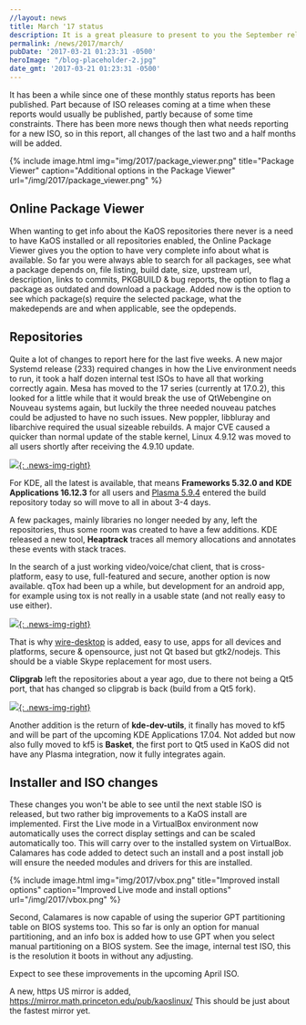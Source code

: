 ```yaml
---
//layout: news
title: March '17 status
description: It is a great pleasure to present to you the September release of a new stable ISO.
permalink: /news/2017/march/
pubDate: '2017-03-21 01:23:31 -0500'
heroImage: "/blog-placeholder-2.jpg"
date_gmt: '2017-03-21 01:23:31 -0500'
---
```

It has been a while since one of these monthly status reports has been published. Part because of ISO releases coming at a time when these reports would usually be published, partly because of some time constraints.
There has been more news though then what needs reporting for a new ISO, so in this report, all changes of the last two and a half months will be added.

{% include image.html
            img="img/2017/package_viewer.png"
            title="Package Viewer"
            caption="Additional options in the Package Viewer"
            url="/img/2017/package_viewer.png" %}
            
## Online Package Viewer
When wanting to get info about the KaOS repositories there never is a need to have KaOS installed or all repositories enabled, the Online Package Viewer gives you the option to have very complete info about what is available.  So far you were always able to search for all packages, see what a package depends on, file listing, build date, size, upstream url, description, links to commits, PKGBUILD & bug reports, the option to flag a package as outdated and download a package.  Added now is the option to see which package(s) require the selected package, what the makedepends are and when applicable, see the opdepends.

## Repositories
Quite a lot of changes to report here for the last five weeks. A new major Systemd release (233) required changes in how the Live environment needs to run, it took a half dozen internal test ISOs to have all that working correctly again.  Mesa has moved to the 17 series (currently at 17.0.2), this looked for a little while that it would break the use of QtWebengine on Nouveau systems again, but luckily the three needed nouveau patches could be adjusted to have no such issues. New poppler, libbluray and libarchive required the usual sizeable rebuilds.  A major CVE caused a quicker than normal update of the stable kernel, Linux 4.9.12 was moved to all users shortly after receiving the 4.9.10 update.

[![](/img/2017/heaptrack.png){: .news-img-right}](/img/2017/heaptrack.png)

For KDE, all the latest is available, that means **Frameworks 5.32.0 and KDE Applications 16.12.3** for all users and [Plasma 5.9.4](https://www.kde.org/announcements/plasma-5.9.4.php) entered the build repository today so will move to all in about 3-4 days.

A few packages, mainly libraries no longer needed by any, left the repositories, thus some room was created to have a few additions.
KDE released a new tool, **Heaptrack** traces all memory allocations and annotates these events with stack traces.

In the search of a just working video/voice/chat client, that is cross-platform,  easy to use, full-featured and secure, another option is now available.
qTox had been up a while, but development for an android app, for example using tox is not really in a usable state (and not really easy to use either).

[![](https://cdn-images-1.medium.com/max/1000/1*v-BOzDuxo3nUXvw-tYbbtg.jpeg){: .news-img-right}](https://cdn-images-1.medium.com/max/1000/1*v-BOzDuxo3nUXvw-tYbbtg.jpeg)

That is why [wire-desktop](https://wire.com/en/) is added, easy to use, apps for all devices and platforms, secure & opensource, just not Qt based but gtk2/nodejs.  This should be a viable Skype replacement for most users.

**Clipgrab** left the repositories about a year ago, due to there not being a Qt5 port, that has changed so clipgrab is back (build from a Qt5 fork).

[![](/img/2017/clipgrab.png){: .news-img-right}](/img/2017/clipgrab.png)

Another addition is the return of **kde-dev-utils**, it finally has moved to kf5 and will be part of the upcoming KDE Applications 17.04.  Not added but now also fully moved to kf5 is **Basket**, the first port to Qt5 used in KaOS did not have any Plasma integration, now it fully integrates again.

## Installer and ISO changes

These changes you won't be able to see until the next stable ISO is released, but two rather big improvements to a KaOS install are implemented.  First the Live mode in a VirtualBox environment now automatically uses the correct display settings and can be scaled automatically too.  This will carry over to the installed system on VirtualBox.  Calamares has code added to detect such an install and a post install job will ensure the needed modules and drivers for this are installed.

{% include image.html
            img="img/2017/vbox.png"
            title="Improved install options"
            caption="Improved Live mode and install options"
            url="/img/2017/vbox.png" %}
            
Second, Calamares is now capable of using the superior GPT partitioning table on BIOS systems too.  This so far is only an option for manual partitioning, and an info box is added how to use GPT when you select manual partitioning on a BIOS system.
See the image, internal test ISO, this is the resolution it boots in without any adjusting.

Expect to see these improvements in the upcoming April ISO.﻿

A new, https US mirror is added, <https://mirror.math.princeton.edu/pub/kaoslinux/>
This should be just about the fastest mirror yet.﻿








